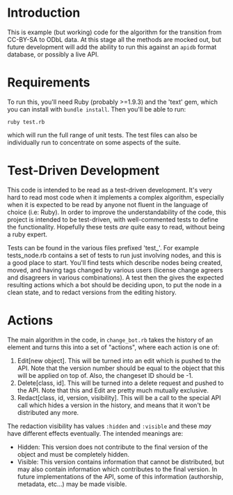 # Introduction

This is example (but working) code for the algorithm for the
transition from CC-BY-SA to ODbL data. At this stage all the methods
are mocked out, but future development will add the ability to run
this against an `apidb` format database, or possibly a live API.

# Requirements

To run this, you'll need Ruby (probably >=1.9.3) and the 'text'
gem, which you can install with `bundle install`. Then you'll be able
to run:

 `ruby test.rb`

which will run the full range of unit tests. The test files can also
be individually run to concentrate on some aspects of the suite.

# Test-Driven Development

This code is intended to be read as a test-driven development. It's
very hard to read most code when it implements a complex algorithm,
especially when it is expected to be read by anyone not fluent in the
language of choice (i.e: Ruby). In order to improve the
understandability of the code, this project is intended to be
test-driven, with well-commented tests to define the functionality.
Hopefully these tests *are* quite easy to read, without being a ruby
expert.

Tests can be found in the various files prefixed 'test_'. For example
tests_node.rb contains a set of tests to run just involving nodes,
and this is a good place to start. You'll find tests which describe
nodes being created, moved, and having tags changed by various users
 (license change agreers and disagreers in various combinations).
A test then the gives the expected resulting actions which a bot
should be deciding upon, to put the node in a clean state, and to
redact versions from the editing history.

# Actions

The main algorithm in the code, in `change_bot.rb` takes the history
of an element and turns this into a set of "actions", where each 
action is one of:

1. Edit[new object]. This will be turned into an edit which is 
   pushed to the API. Note that the version number should be equal
   to the object that this will be applied on top of. Also, the
   changeset ID should be -1.
2. Delete[class, id]. This will be turned into a delete request
   and pushed to the API. Note that this and Edit are pretty much
   mutually exclusive.
3. Redact[class, id, version, visibility]. This will be a call to
   the special API call which hides a version in the history, and
   means that it won't be distributed any more. 

The redaction visibility has values `:hidden` and `:visible` and 
these *may* have different effects eventually. The intended
meanings are:

* Hidden: This version does not contribute to the final version of
  the object and must be completely hidden.
* Visible: This version contains information that cannot be 
  distributed, but may also contain information which contributes
  to the final version. In future implementations of the API, some
  of this information (authorship, metadata, etc...) may be made
  visible.

